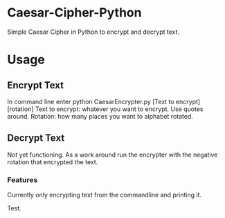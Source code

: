 # Caesar-Cipher-Python
Simple Caesar Cipher in Python to encrypt and decrypt text.

# Usage
## Encrypt Text
In command line enter python CaesarEncrypter.py \[Text to encrypt] \[rotation]
Text to encrypt: whatever you want to encrypt. Use quotes around.
Rotation: how many places you want to alphabet rotated.

## Decrypt Text
Not yet functioning. As a work around run the encrypter with the negative rotation that encrypted the text.

### Features
Currently only encrypting text from the commandline and printing it.

Test.
